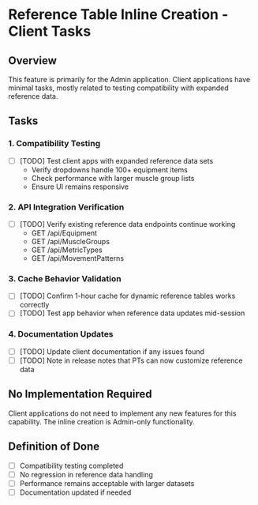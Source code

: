 # Reference Table Inline Creation - Client Tasks

## Overview

This feature is primarily for the Admin application. Client applications have minimal tasks, mostly related to testing compatibility with expanded reference data.

## Tasks

### 1. Compatibility Testing
- [ ] [TODO] Test client apps with expanded reference data sets
  - Verify dropdowns handle 100+ equipment items
  - Check performance with larger muscle group lists
  - Ensure UI remains responsive

### 2. API Integration Verification
- [ ] [TODO] Verify existing reference data endpoints continue working
  - GET /api/Equipment
  - GET /api/MuscleGroups
  - GET /api/MetricTypes
  - GET /api/MovementPatterns

### 3. Cache Behavior Validation
- [ ] [TODO] Confirm 1-hour cache for dynamic reference tables works correctly
- [ ] [TODO] Test app behavior when reference data updates mid-session

### 4. Documentation Updates
- [ ] [TODO] Update client documentation if any issues found
- [ ] [TODO] Note in release notes that PTs can now customize reference data

## No Implementation Required

Client applications do not need to implement any new features for this capability. The inline creation is Admin-only functionality.

## Definition of Done

- [ ] Compatibility testing completed
- [ ] No regression in reference data handling
- [ ] Performance remains acceptable with larger datasets
- [ ] Documentation updated if needed